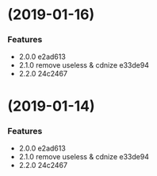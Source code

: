 #  (2019-01-16)


### Features

* 2.0.0 e2ad613
* 2.1.0 remove useless & cdnize e33de94
* 2.2.0 24c2467



#  (2019-01-14)


### Features

* 2.0.0 e2ad613
* 2.1.0 remove useless & cdnize e33de94
* 2.2.0 24c2467




